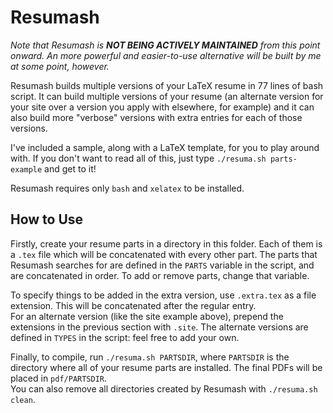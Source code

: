 # Resumash

*Note that Resumash is **NOT BEING ACTIVELY MAINTAINED** from this point
onward. An more powerful and easier-to-use alternative will be built by me at
some point, however.*

Resumash builds multiple versions of your LaTeX resume in 77 lines of bash
script. It can build multiple versions of your resume (an alternate version for
your site over a version you apply with elsewhere, for example) and it can also
build more "verbose" versions with extra entries for each of those versions.

I've included a sample, along with a LaTeX template, for you to play
around with. If you don't want to read all of this, just type `./resuma.sh
parts-example` and get to it!

Resumash requires only `bash` and `xelatex` to be installed.

## How to Use

Firstly, create your resume parts in a directory in this folder. Each of them
is a `.tex` file which will be concatenated with every other part. The parts
that Resumash searches for are defined in the `PARTS` variable in the script,
and are concatenated in order. To add or remove parts, change that variable.

To specify things to be added in the extra version, use `.extra.tex` as a file
extension. This will be concatenated after the regular entry.  
For an alternate version (like the site example above), prepend the extensions
in the previous section with `.site`. The alternate versions are defined in
`TYPES` in the script: feel free to add your own.

Finally, to compile, run `./resuma.sh PARTSDIR`, where `PARTSDIR` is the directory
where all of your resume parts are installed. The final PDFs will be placed
in `pdf/PARTSDIR`.  
You can also remove all directories created by Resumash with `./resuma.sh clean`.
